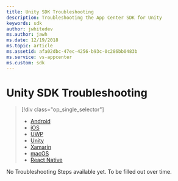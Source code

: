 ```yaml
---
title: Unity SDK Troubleshooting
description: Troubleshooting the App Center SDK for Unity
keywords: sdk
author: jwhitedev
ms.author: jawh
ms.date: 12/19/2018
ms.topic: article
ms.assetid: afa02dbc-47ec-4256-b93c-0c286bb0483b
ms.service: vs-appcenter
ms.custom: sdk
---
```


# Unity SDK Troubleshooting

> [!div class="op_single_selector"]
> * [Android](android.md)
> * [iOS](ios.md)
> * [UWP](uwp.md)
> * [Unity](unity.md)
> * [Xamarin](xamarin.md)
> * [macOS](macos.md)
> * [React Native](react-native.md)

No Troubleshooting Steps available yet. To be filled out over time.